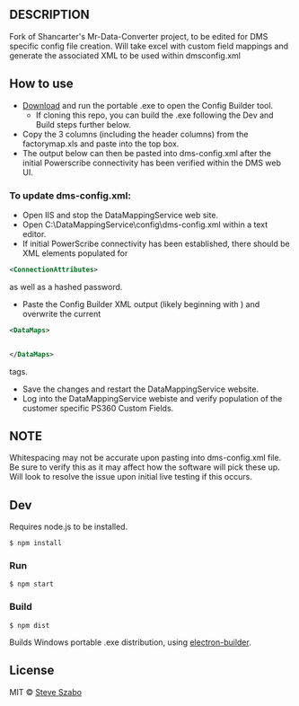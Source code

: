## DESCRIPTION

Fork of Shancarter's Mr-Data-Converter project, to be edited for DMS specific config file creation.  Will take excel with custom field mappings and generate the associated XML to be used within dmsconfig.xml

## How to use
* [Download](https://github.com/laszlo462/DMSConfigBuilder-Electron/releases) and run the portable .exe to open the Config Builder tool.
    * If cloning this repo, you can build the .exe following the Dev and Build steps further below.
* Copy the 3 columns (including the header columns) from the factorymap.xls and paste into the top box.  
* The output below can then be pasted into dms-config.xml after the initial Powerscribe connectivity has been verified within the DMS web UI.

### To update dms-config.xml:
* Open IIS and stop the DataMappingService web site.
* Open C:\DataMappingService\config\dms-config.xml within a text editor.
* If initial PowerScribe connectivity has been established, there should be XML elements populated for 
~~~ xml
<ConnectionAttributes>
~~~
as well as a hashed password.
* Paste the Config Builder XML output (likely beginning with <DataMaps>) and overwrite the current
~~~ xml
<DataMaps>


</DataMaps>
~~~
tags.
* Save the changes and restart the DataMappingService website.
* Log into the DataMappingService webiste and verify population of the customer specific PS360 Custom Fields.

## NOTE
Whitespacing may not be accurate upon pasting into dms-config.xml file.  Be sure to verify this as it may affect how the software will pick these up.  Will look to resolve the issue upon initial live testing if this occurs.


## Dev
Requires node.js to be installed.
```
$ npm install
```

### Run

```
$ npm start
```

### Build

```
$ npm dist
```

Builds Windows portable .exe distribution, using [electron-builder](https://github.com/electron-userland/electron-builder).


## License

MIT © [Steve Szabo](https://github.com/laszlo462)
